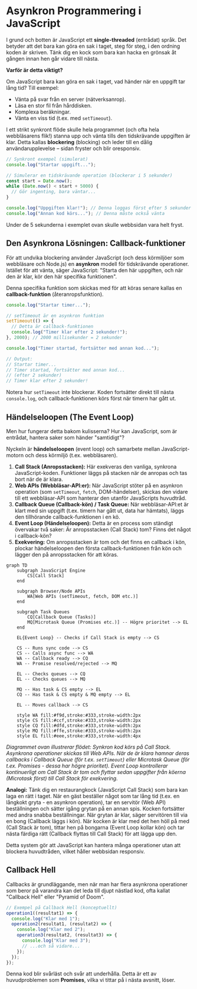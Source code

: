 # Asynkron Programmering i JavaScript

I grund och botten är JavaScript ett **single-threaded** (entrådat) språk. Det betyder att det bara kan göra en sak i taget, steg för steg, i den ordning koden är skriven. Tänk dig en kock som bara kan hacka en grönsak åt gången innan hen går vidare till nästa.

**Varför är detta viktigt?**

Om JavaScript bara kan göra en sak i taget, vad händer när en uppgift tar lång tid? Till exempel:

*   Vänta på svar från en server (nätverksanrop).
*   Läsa en stor fil från hårddisken.
*   Komplexa beräkningar.
*   Vänta en viss tid (t.ex. med `setTimeout`).

I ett strikt synkront flöde skulle hela programmet (och ofta hela webbläsarens flik!) stanna upp och vänta tills den tidskrävande uppgiften är klar. Detta kallas **blockering** (blocking) och leder till en dålig användarupplevelse – sidan fryster och blir oresponsiv.

```javascript
// Synkront exempel (simulerat)
console.log("Startar uppgift...");

// Simulerar en tidskrävande operation (blockerar i 5 sekunder)
const start = Date.now();
while (Date.now() < start + 5000) {
  // Gör ingenting, bara väntar...
}

console.log("Uppgiften klar!"); // Denna loggas först efter 5 sekunder
console.log("Annan kod körs..."); // Denna måste också vänta
```

Under de 5 sekunderna i exemplet ovan skulle webbsidan vara helt fryst.

## Den Asynkrona Lösningen: Callback-funktioner

För att undvika blockering använder JavaScript (och dess körmiljöer som webbläsare och Node.js) en **asynkron** modell för tidskrävande operationer. Istället för att vänta, säger JavaScript: "Starta den här uppgiften, och när den är klar, kör den här specifika funktionen".

Denna specifika funktion som skickas med för att köras senare kallas en **callback-funktion** (återanropsfunktion).

```javascript
console.log("Startar timer...");

// setTimeout är en asynkron funktion
setTimeout(() => {
  // Detta är callback-funktionen
  console.log("Timer klar efter 2 sekunder!");
}, 2000); // 2000 millisekunder = 2 sekunder

console.log("Timer startad, fortsätter med annan kod...");

// Output:
// Startar timer...
// Timer startad, fortsätter med annan kod...
// (efter 2 sekunder)
// Timer klar efter 2 sekunder!
```

Notera hur `setTimeout` inte blockerar. Koden fortsätter direkt till nästa `console.log`, och callback-funktionen körs först när timern har gått ut.

## Händelseloopen (The Event Loop)

Men hur fungerar detta bakom kulisserna? Hur kan JavaScript, som är entrådat, hantera saker som händer "samtidigt"?

Nyckeln är **händelseloopen** (event loop) och samarbete mellan JavaScript-motorn och dess körmiljö (t.ex. webbläsaren).

1.  **Call Stack (Anropsstacken):** Här exekveras den vanliga, synkrona JavaScript-koden. Funktioner läggs på stacken när de anropas och tas bort när de är klara.
2.  **Web APIs (Webbläsar-API:er):** När JavaScript stöter på en asynkron operation (som `setTimeout`, `fetch`, DOM-händelser), skickas den vidare till ett webbläsar-API som hanterar den utanför JavaScripts huvudtråd.
3.  **Callback Queue (Callback-kön) / Task Queue:** När webbläsar-API:et är klart med sin uppgift (t.ex. timern har gått ut, data har hämtats), läggs den tillhörande callback-funktionen i en kö.
4.  **Event Loop (Händelseloopen):** Detta är en process som ständigt övervakar två saker: Är anropsstacken (Call Stack) tom? Finns det något i callback-kön?
5.  **Exekvering:** Om anropsstacken är tom och det finns en callback i kön, plockar händelseloopen den första callback-funktionen från kön och lägger den på anropsstacken för att köras.

```mermaid
graph TD
    subgraph JavaScript Engine
        CS[Call Stack]
    end

    subgraph Browser/Node APIs
        WA[Web APIs (setTimeout, fetch, DOM etc.)]
    end

    subgraph Task Queues
        CQ[Callback Queue (Tasks)]
        MQ[Microtask Queue (Promises etc.)] -- Högre prioritet --> EL
    end

    EL{Event Loop} -- Checks if Call Stack is empty --> CS

    CS -- Runs sync code --> CS
    CS -- Calls async func --> WA
    WA -- Callback ready --> CQ
    WA -- Promise resolved/rejected --> MQ

    EL -- Checks queues --> CQ
    EL -- Checks queues --> MQ

    MQ -- Has task & CS empty --> EL
    CQ -- Has task & CS empty & MQ empty --> EL

    EL -- Moves callback --> CS

    style WA fill:#f9d,stroke:#333,stroke-width:2px
    style CS fill:#ccf,stroke:#333,stroke-width:2px
    style CQ fill:#dfd,stroke:#333,stroke-width:2px
    style MQ fill:#ffe,stroke:#333,stroke-width:2px
    style EL fill:#eee,stroke:#333,stroke-width:4px
```

*Diagrammet ovan illustrerar flödet: Synkron kod körs på Call Stack. Asynkrona operationer skickas till Web APIs. När de är klara hamnar deras callbacks i Callback Queue (för t.ex. `setTimeout`) eller Microtask Queue (för t.ex. Promises - dessa har högre prioritet). Event Loop kontrollerar kontinuerligt om Call Stack är tom och flyttar sedan uppgifter från köerna (Microtask först) till Call Stack för exekvering.*

**Analogi:** Tänk dig en restaurangkock (JavaScript Call Stack) som bara kan laga en rätt i taget. När en gäst beställer något som tar lång tid (t.ex. en långkokt gryta - en asynkron operation), tar en servitör (Web API) beställningen och sätter igång grytan på en annan spis. Kocken fortsätter med andra snabba beställningar. När grytan är klar, säger servitören till via en bong (Callback läggs i kön). När kocken är klar med det hen höll på med (Call Stack är tom), tittar hen på bongarna (Event Loop kollar kön) och tar nästa färdiga rätt (Callback flyttas till Call Stack) för att lägga upp den.

Detta system gör att JavaScript kan hantera många operationer utan att blockera huvudtråden, vilket håller webbsidan responsiv.

## Callback Hell

Callbacks är grundläggande, men när man har flera asynkrona operationer som beror på varandra kan det leda till djupt nästlad kod, ofta kallat "Callback Hell" eller "Pyramid of Doom".

```javascript
// Exempel på Callback Hell (konceptuellt)
operation1((resultat1) => {
  console.log("Klar med 1");
  operation2(resultat1, (resultat2) => {
    console.log("Klar med 2");
    operation3(resultat2, (resultat3) => {
      console.log("Klar med 3");
      // ...och så vidare...
    });
  });
});
```

Denna kod blir svårläst och svår att underhålla. Detta är ett av huvudproblemen som **Promises**, vilka vi tittar på i nästa avsnitt, löser.
